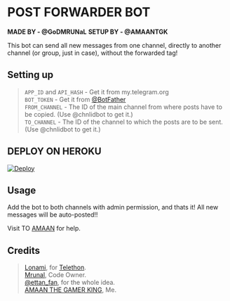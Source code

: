 # POST FORWARDER BOT

**MADE BY - @GoDMRUNaL**
**SETUP BY - @AMAANTGK**

This bot can send all new messages from one channel, directly to another channel (or group, just in case), without the forwarded tag!

## Setting up 

> `APP_ID` and `API_HASH` - Get it from my.telegram.org   
> `BOT_TOKEN` - Get it from [@BotFather](https://t.me/BotFather)   
> `FROM_CHANNEL` - The ID of the main channel from where posts have to be copied. (Use @chnlidbot to get it.)   
> `TO_CHANNEL` - The ID of the channel to which the posts are to be sent. (Use @chnlidbot to get it.)   

## DEPLOY ON HEROKU
[![Deploy](https://www.herokucdn.com/deploy/button.svg)](https://heroku.com/deploy?template=https://github.com/Javes786/POSTFORWARDERBOT)
  

## Usage
Add the bot to both channels with admin permission, and thats it!
All new messages will be auto-posted!!

Visit TO [AMAAN](https://t.me/AMAANTGK) for help.


## Credits
> [Lonami](https://github.com/LonamiWebs), for [Telethon](https://github.com/LonamiWebs/Telethon).   
> [Mrunal](https://github.com/Godmrunal), Code Owner.   
> [@ettan_fan](https://t.me/ettan_fan), for the whole idea.   
> [AMAAN THE GAMER KING](https://t.me/AMAANTGK), Me.
